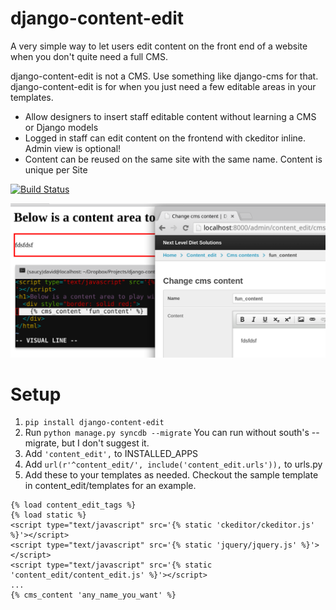 django-content-edit
===================

A very simple way to let users edit content on the front end of a website when you don't quite need a full CMS.

django-content-edit is not a CMS. Use something like django-cms for that. django-content-edit is for when you 
just need a few editable areas in your templates.

- Allow designers to insert staff editable content without learning a CMS or Django models
- Logged in staff can edit content on the frontend with ckeditor inline. Admin view is optional!
- Content can be reused on the same site with the same name. Content is unique per Site

[![Build Status](https://travis-ci.org/burke-software/django-content-edit.png?branch=master)](https://travis-ci.org/burke-software/django-content-edit)

![ScreenShot](/images/screen.png)

# Setup

1. `pip install django-content-edit`
1. Run `python manage.py syncdb --migrate` You can run without south's --migrate, but I don't suggest it.
1. Add `'content_edit',` to INSTALLED_APPS
1. Add `url(r'^content_edit/', include('content_edit.urls')),` to urls.py
1. Add these to your templates as needed. Checkout the sample template in content_edit/templates for an example.

```
{% load content_edit_tags %}
{% load static %}
<script type="text/javascript" src='{% static 'ckeditor/ckeditor.js' %}'></script>
<script type="text/javascript" src='{% static 'jquery/jquery.js' %}'></script>
<script type="text/javascript" src='{% static 'content_edit/content_edit.js' %}'></script>
...
{% cms_content 'any_name_you_want' %}
```

